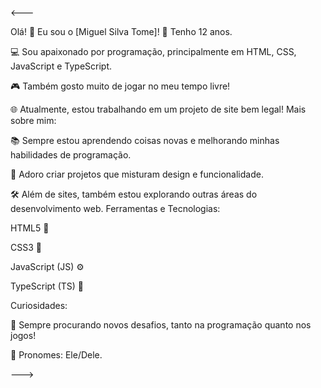 <---

Olá! 👋 Eu sou o [Miguel Silva Tome]!
👦 Tenho 12 anos.


💻 Sou apaixonado por programação, principalmente em HTML, CSS, JavaScript e TypeScript.


🎮 Também gosto muito de jogar no meu tempo livre!


🌐 Atualmente, estou trabalhando em um projeto de site bem legal!
Mais sobre mim:


📚 Sempre estou aprendendo coisas novas e melhorando minhas habilidades de programação.

🚀 Adoro criar projetos que misturam design e funcionalidade.

🛠️ Além de sites, também estou explorando outras áreas do desenvolvimento web.
Ferramentas e Tecnologias:

HTML5 📄

CSS3 🎨

JavaScript (JS) ⚙️

TypeScript (TS) 🔧

Curiosidades:

👾 Sempre procurando novos desafios, tanto na programação quanto nos jogos!

🎯 Pronomes: Ele/Dele.

--->
